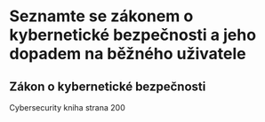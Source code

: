 # Seznamte se zákonem o kybernetické bezpečnosti a jeho dopadem na běžného uživatele

## Zákon o kybernetické bezpečnosti

Cybersecurity kniha strana 200